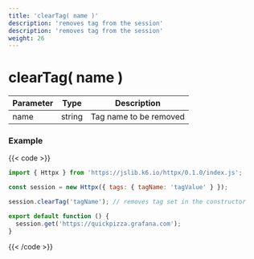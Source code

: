 ```yaml
---
title: 'clearTag( name )'
description: 'removes tag from the session'
description: 'removes tag from the session'
weight: 26
---
```


# clearTag( name )

| Parameter | Type   | Description            |
| --------- | ------ | ---------------------- |
| name      | string | Tag name to be removed |

### Example

{{< code >}}

```javascript
import { Httpx } from 'https://jslib.k6.io/httpx/0.1.0/index.js';

const session = new Httpx({ tags: { tagName: 'tagValue' } });

session.clearTag('tagName'); // removes tag set in the constructor

export default function () {
  session.get('https://quickpizza.grafana.com');
}
```

{{< /code >}}
